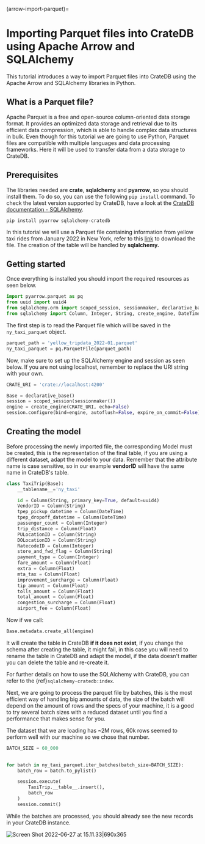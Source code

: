 (arrow-import-parquet)=
# Importing Parquet files into CrateDB using Apache Arrow and SQLAlchemy

This tutorial introduces a way to import Parquet files into CrateDB using the Apache Arrow and SQLAlchemy libraries in Python.

## What is a Parquet file?

Apache Parquet is a free and open-source column-oriented data storage format. It provides an optimized data storage and retrieval due to its efficient data compression, which is able to handle complex data structures in bulk. Even though for this tutorial we are going to use Python, Parquet files are compatible with multiple languages and data processing frameworks. Here it will be used to transfer data from a data storage to CrateDB.

## Prerequisites

The libraries needed are **crate**, **sqlalchemy** and **pyarrow**, so you should install them. To do so, you can use the following `pip install` command. To check the latest version supported by CrateDB, have a look at the [CrateDB documentation - SQLAlchemy](https://crate.io/docs/python/en/latest/sqlalchemy.html#using-the-sqlalchemy-dialect).

```shell
pip install pyarrow sqlalchemy-cratedb
```
In this tutorial we will use a Parquet file containing information from yellow taxi rides from January 2022 in New York, refer to this [link](https://www1.nyc.gov/site/tlc/about/tlc-trip-record-data.page) to download the file. The creation of the table will be handled by **sqlalchemy.**

## Getting started

Once everything is installed you should import the required resources as seen below.

```python
import pyarrow.parquet as pq
from uuid import uuid4
from sqlalchemy.orm import scoped_session, sessionmaker, declarative_base
from sqlalchemy import Column, Integer, String, create_engine, DateTime, Float
```

The first step is to read the Parquet file which will be saved in the `ny_taxi_parquet` object. 

```python
parquet_path = 'yellow_tripdata_2022-01.parquet'
ny_taxi_parquet = pq.ParquetFile(parquet_path)
```

Now, make sure to set up the SQLAlchemy engine and session as seen below. If you are not using localhost, remember to replace the URI string with your own.

```python
CRATE_URI = 'crate://localhost:4200'

Base = declarative_base()
session = scoped_session(sessionmaker())
engine = create_engine(CRATE_URI, echo=False)
session.configure(bind=engine, autoflush=False, expire_on_commit=False)
```

## Creating the model

Before processing the newly imported file, the corresponding Model must be created, this is the representation of the final table, if you are using a different dataset, adapt the model to your data. Remember that the attribute name is case sensitive, so in our example **vendorID** will have the same name in CrateDB's table.

```python
class TaxiTrip(Base):
    __tablename__='ny_taxi'

    id = Column(String, primary_key=True, default=uuid4)
    VendorID = Column(String)
    tpep_pickup_datetime = Column(DateTime)
    tpep_dropoff_datetime = Column(DateTime)
    passenger_count = Column(Integer)
    trip_distance = Column(Float)
    PULocationID = Column(String)
    DOLocationID = Column(String)
    RatecodeID = Column(Integer)
    store_and_fwd_flag = Column(String)
    payment_type = Column(Integer)
    fare_amount = Column(Float)
    extra = Column(Float)
    mta_tax = Column(Float)
    improvement_surcharge = Column(Float)
    tip_amount = Column(Float)
    tolls_amount = Column(Float)
    total_amount = Column(Float)
    congestion_surcharge = Column(Float)
    airport_fee = Column(Float)
```

Now if we call:

```python
Base.metadata.create_all(engine)
```
It will create the table in CrateDB **if it does not exist**, if you change the schema after creating the table, it might fail, in this case you will need to rename the table in CrateDB and adapt the model, if the data doesn't matter you can delete the table and re-create it.

For further details on how to use the SQLAlchemy with CrateDB, you can refer to the {ref}`sqlalchemy-cratedb:index`.

Next, we are going to process the parquet file by batches, this is the most efficient way of handling big amounts of data, the size of the batch will depend on the amount of rows and the specs of your machine, it is a good to try several batch sizes with a reduced dataset until you find a performance that makes sense for you.

The dataset that we are loading has ~2M rows, 60k rows seemed to perform well with our machine so we chose that number.

```python
BATCH_SIZE = 60_000

    
for batch in ny_taxi_parquet.iter_batches(batch_size=BATCH_SIZE):
    batch_row = batch.to_pylist()

    session.execute(
        TaxiTrip.__table__.insert(),
        batch_row
    )
    session.commit()
```

While the batches are processed, you should already see the new records in your CrateDB instance.

![Screen Shot 2022-06-27 at 15.11.33|690x365](https://us1.discourse-cdn.com/flex020/uploads/crate/original/1X/c0014f45b2a954dad3cb4900fee8e82ab58d0019.png)
